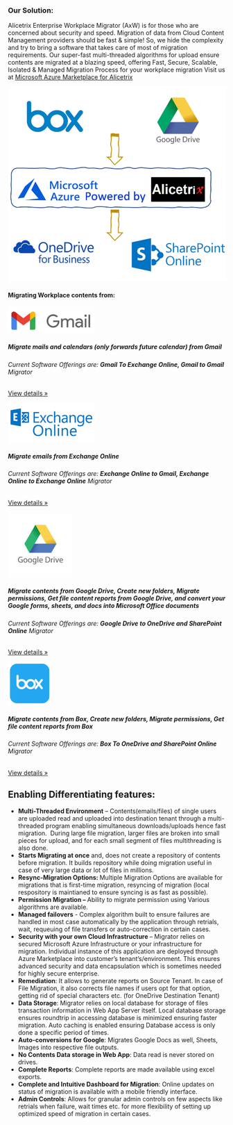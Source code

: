 <div class="container-fluid">

<div class="row">
        <div class="col-md-5">
         <h3 class="featurette-heading"><strong>Our Solution: </strong></h3>
            <p class="lead"> Alicetrix Enterprise Workplace Migrator (AxW) is for those who are concerned about security and speed. Migration of data from Cloud Content Management providers should be fast &amp; simple! So, we hide the complexity and try to bring a software that takes care of most of migration requirements. Our super-fast multi-threaded algorithms for upload ensure contents are migrated at a blazing speed, offering Fast, Secure, Scalable, Isolated &amp; Managed Migration Process for your workplace migration
            Visit us at <a href="https://azuremarketplace.microsoft.com/en-us/marketplace/apps/alicetrix.o365filemigrator">Microsoft Azure Marketplace for Alicetrix</a>        
        </div>
        <div class="col-md-7">
            <div align="center">
            <img class="img-fluid" src="/localhost_files/AlicetrixGraphics.PNG">           
            </div>   
        </div>  
</div>
      

<div class="row bg-dark">
        <div class="col-lg-12">
            <h4 class="featurette-heading">Migrating Workplace contents from: </h4>
        </div>
</div>

<div class="row">
    <div class="col-lg-6">
        <img class="img-fluid " src="/localhost_files/newgmaillogo.0.jpg" alt="" width="200">
        <h5>Migrate mails and calendars (only forwards future calendar) from Gmail</h5>
        <h6> Current Software Offerings are: <b>Gmail To Exchange Online, Gmail to Gmail</b> Migrator </h6>
        <p><a class="btn btn-secondary" href="/home/about" role="button">View details &raquo;</a></p>
    </div><!-- /.col-lg-4 -->
    <div class="col-lg-6">
        <img class="img-fluid" src="/localhost_files/exchange-online-logo.png" alt="" width="200">
        <h5>Migrate emails from Exchange Online</h5>
        <h6> Current Software Offerings are: <b>Exchange Online to Gmail, Exchange Online to Exchange Online</b> Migrator </h6>
        <p><a class="btn btn-secondary" href="/Home/About" role="button">View details &raquo;</a></p>
    </div><!-- /.col-lg-4 -->
</div>    <!-- /.row -->

<div class="row ">
    <div class="col-lg-6">
        <img class="img-fluid" src="/localhost_files/google.jpg" alt="" width="150">
        <h5>Migrate contents from Google Drive, Create new folders, Migrate permissions, Get file content reports from Google Drive, and convert your Google forms, sheets, and docs into Microsoft Office documents</h5>
        <h6> Current Software Offerings are: <b>Google Drive to OneDrive and SharePoint Online</b> Migrator </h6>
        <p><a class="btn btn-secondary" href="/Home/About" role="button">View details &raquo;</a></p>
    </div><!-- /.col-lg-4 -->
    <div class="col-lg-6">
        <img class="img-fluid " src="/localhost_files/box_logo.png" alt="" width="100">
        <h5>Migrate contents from Box, Create new folders, Migrate permissions, Get file content reports from Box</h5>
        <h6> Current Software Offerings are: <b>Box To OneDrive and SharePoint Online</b> Migrator </h6>
        <p><a class="btn btn-secondary" href="/home/about" role="button">View details &raquo;</a></p>
    </div><!-- /.col-lg-4 -->
</div>     <!-- /.row -->




<div class="row">
        <div class="col-lg-12">
            <h2>Enabling Differentiating features:</h2>        
            <div class="lead">   
                <ul>
                    <li><strong>Multi-Threaded Environment</strong> &ndash; Contents(emails/files) of single users are uploaded read and uploaded into destination tenant through a multi-threaded program enabling simultaneous downloads/uploads hence fast migration.&nbsp; During large file migration, larger files are broken into small pieces for upload, and for each small segment of files multithreading is also done.&nbsp;</li>
                    <li><strong>Starts Migrating at once</strong> and, does not create a repository of contents before migration. It builds repository while doing migration useful in case of very large data or lot of files in millions.</li>
                    <li><strong>Resync-Migration Options: </strong>Multiple Migration Options are available for migrations that is first-time migration, resyncing of migration (local respository is maintianed to ensure syncing is as fast as possible).</li>
                    <li><strong>Permission Migration &ndash; </strong>Ability to migrate permission using Various algorithms are available.</li>
                    <li><strong>Managed failovers</strong> - Complex algorithm built to ensure failures are handled in most case automatically by the application through retrials, wait, requeuing of file transfers or auto-correction in certain cases.</li>
                    <li><strong>Security with your own Cloud Infrastructure </strong>&ndash; Migrator relies on secured Microsoft Azure Infrastructure or your infrastructure for migration. Individual instance of this application are deployed through Azure Marketplace into customer&rsquo;s tenant&rsquo;s/environment. This ensures advanced security and data encapsulation which is sometimes needed for highly secure enterprise.</li>
                    <li><strong>Remediation</strong>: It allows to generate reports on Source Tenant. In case of File Migration, it also corrects file names if users opt for that option, getting rid of special characters etc. (for OneDrive Destination Tenant)</li>
                    <li><strong>Data Storage</strong>: Migrator relies on local database for storage of files transaction information in Web App Server itself. Local database storage ensures roundtrip in accessing database is minimized ensuring faster migration. Auto caching is enabled ensuring Database access is only done a specific period of times.</li>
                    <li><strong>Auto-conversions for Google</strong>: Migrates Google Docs as well, Sheets, Images into respective file outputs.</li>
                    <li><strong>No Contents Data storage in Web App</strong>: Data read is never stored on drives.</li>
                    <li><strong>Complete Reports</strong>: Complete reports are made available using excel exports.</li>
                    <li><strong>Complete and Intuitive Dashboard for Migration</strong>: Online updates on status of migration is available with a mobile friendly interface. </li>
                    <li><strong>Admin Controls</strong>: Allows for granular admin controls on few aspects like retrials when failure, wait times etc. for more flexibility of setting up optimized speed of migration in certain cases.</li>
                </ul>
            </div>
        </div><!-- /.col-lg-4 -->       
</div><!-- /.row -->
